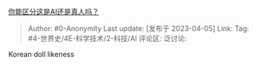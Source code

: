 [你能区分这是AI还是真人吗？](https://www.zhihu.com/question/593784685/answer/2969540366)

> Author: #0-Anonymity
> Last update: [发布于 2023-04-05]
> Link:
> Tag: #4-世界史/4E-科学技术/2-科技/AI
> 评论区:
> 泛讨论:

Korean doll likeness
